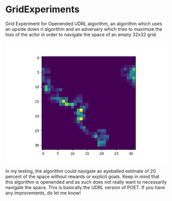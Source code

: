 # GridExperiments

Grid Experiment for Openended UDRL algorithm, an algorithm which uses an upside down rl algorithm and an adversary which tries to maximize the loss of the actor in order to navigate the space of an empty 32x32 grid. 

![grid.png](/grid.png)

In my testing, the algorithm could navigate an eyeballed estimate of 20 percent of the space without rewards or explicit goals. Keep in mind that this algorithm is openended and as such does not really want to necessarily navigate the space. This is basically the UDRL version of POET. If you have any improvements, do let me know!
